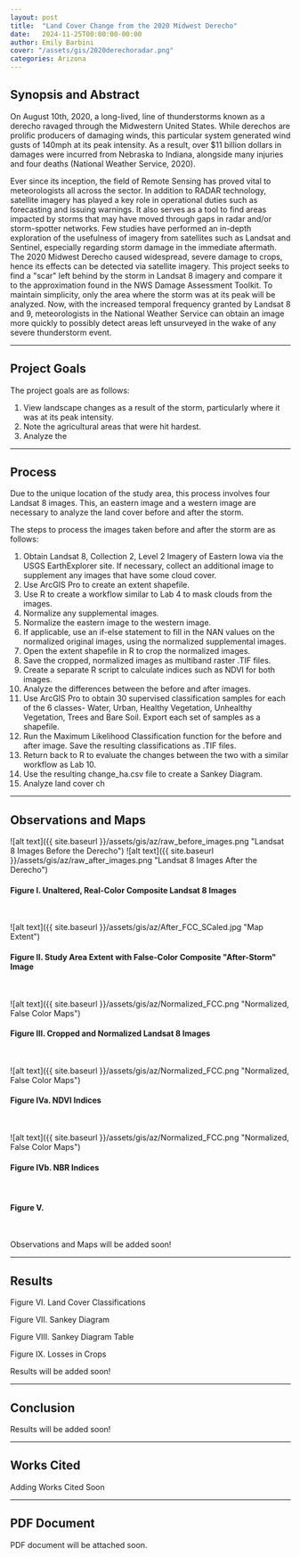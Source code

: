 ```yaml
---
layout: post
title:  "Land Cover Change from the 2020 Midwest Derecho"
date:   2024-11-25T00:00:00-00:00
author: Emily Barbini
cover: "/assets/gis/2020derechoradar.png"
categories: Arizona
---
```


<h2>Synopsis and Abstract</h2>
<p>On August 10th, 2020, a long-lived, line of thunderstorms known as a derecho ravaged through the Midwestern United States. While derechos are prolific producers of damaging winds, this particular system generated wind gusts of 140mph at its peak intensity. As a result, over $11 billion dollars in damages were incurred from Nebraska to Indiana, alongside many injuries and four deaths (National Weather Service, 2020). 

Ever since its inception, the field of Remote Sensing has proved vital to meteorologists all across the sector. In addition to RADAR technology, satellite imagery has played a key role in operational duties such as forecasting and issuing warnings. It also serves as a tool to find areas impacted by storms that may have moved through gaps in radar and/or storm-spotter networks. Few studies have performed an in-depth exploration of the usefulness of imagery from satellites such as Landsat and Sentinel, especially regarding storm damage in the immediate aftermath. The 2020 Midwest Derecho caused widespread, severe damage to crops, hence its effects can be detected via satellite imagery. This project seeks to find a "scar" left behind by the storm in Landsat 8 imagery and compare it to the approximation found in the NWS Damage Assessment Toolkit. To maintain simplicity, only the area where the storm was at its peak will be analyzed. Now, with the increased temporal frequency granted by Landsat 8 and 9, meteorologists in the National Weather Service can obtain an image more quickly to possibly detect areas left unsurveyed in the wake of any severe thunderstorm event.</p>  

<hr>

<h2>Project Goals</h2>
<p>The project goals are as follows: </p>
<ol>
	<li>View landscape changes as a result of the storm, particularly where it was at its peak intensity.</li>
	<li>Note the agricultural areas that were hit hardest.</li>
	<li>Analyze the</li>
</ol>

<hr>

<h2>Process</h2>
<p>Due to the unique location of the study area, this process involves four Landsat 8 images. This, an eastern image and a western image are necessary to analyze the land cover before and after the storm.</p>

<p>The steps to process the images taken before and after the storm are as follows: </p>
<ol>
	<li>Obtain Landsat 8, Collection 2, Level 2 Imagery of Eastern Iowa via the USGS EarthExplorer site. If necessary, collect an additional image to supplement any images that have some cloud cover. </li>
	<li>Use ArcGIS Pro to create an extent shapefile.</li>
	<li>Use R to create a workflow similar to Lab 4 to mask clouds from the images.</li>
	<li>Normalize any supplemental images. </li>
	<li>Normalize the eastern image to the western image.</li>
	<li>If applicable, use an if-else statement to fill in the NAN values on the normalized original images, using the normalized supplemental images.</li>
	<li>Open the extent shapefile in R to crop the normalized images.</li>
	<li>Save the cropped, normalized images as multiband raster .TIF files.</li>
	<li>Create a separate R script to calculate indices such as NDVI for both images.</li>
	<li>Analyze the differences between the before and after images.</li>
	<li>Use ArcGIS Pro to obtain 30 supervised classification samples for each of the 6 classes- Water, Urban, Healthy Vegetation, Unhealthy Vegetation, Trees and Bare Soil. Export each set of samples as a shapefile.</li>
	<li>Run the Maximum Likelihood Classification function for the before and after image. Save the resulting classifications as .TIF files.</li>
	<li>Return back to R to evaluate the changes between the two with a similar workflow as Lab 10.</li>
	<li>Use the resulting change_ha.csv file to create a Sankey Diagram.</li>
	<li>Analyze land cover ch</li>
</ol>

<hr>

<h2>Observations and Maps</h2>

![alt text]({{ site.baseurl }}/assets/gis/az/raw_before_images.png "Landsat 8 Images Before the Derecho")
![alt text]({{ site.baseurl }}/assets/gis/az/raw_after_images.png "Landsat 8 Images After the Derecho")
<h4>Figure I. Unaltered, Real-Color Composite Landsat 8 Images</h4>
<br>

![alt text]({{ site.baseurl }}/assets/gis/az/After_FCC_SCaled.jpg "Map Extent")
<h4>Figure II. Study Area Extent with False-Color Composite "After-Storm" Image</h4>
<br>

![alt text]({{ site.baseurl }}/assets/gis/az/Normalized_FCC.png "Normalized, False Color Maps")
<h4>Figure III. Cropped and Normalized Landsat 8 Images</h4>
<br>


![alt text]({{ site.baseurl }}/assets/gis/az/Normalized_FCC.png "Normalized, False Color Maps")
<h4>Figure IVa. NDVI Indices</h4>
<br>

![alt text]({{ site.baseurl }}/assets/gis/az/Normalized_FCC.png "Normalized, False Color Maps")
<h4>Figure IVb. NBR Indices</h4>
<br>

<h4>Figure V. </h4>
<br>
<p>Observations and Maps will be added soon!</p>

<hr>

<h2>Results</h2>

<p>Figure VI. Land Cover Classifications</p>

<p>Figure VII. Sankey Diagram</p>

<p>Figure VIII. Sankey Diagram Table</p>

<p>Figure IX. Losses in Crops</p>


<p>Results will be added soon!</p>

<hr>

<h2>Conclusion</h2>
<p>Results will be added soon!</p>

<hr>

<h2>Works Cited</h2>
<p>Adding Works Cited Soon</p>

<hr>

<h2>PDF Document</h2>
<p>PDF document will be attached soon.</p>